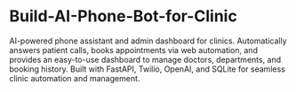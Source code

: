 # Build-AI-Phone-Bot-for-Clinic
AI-powered phone assistant and admin dashboard for clinics. Automatically answers patient calls, books appointments via web automation, and provides an easy-to-use dashboard to manage doctors, departments, and booking history. Built with FastAPI, Twilio, OpenAI, and SQLite for seamless clinic automation and management.
